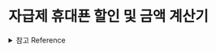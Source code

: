 # 자급제 휴대푠 할인 및 금액 계산기

<details>
<summary>참고 Reference</summary>
<div markdown="1">

Readme markdown

> https://ansohxxn.github.io/blog/markdown/#top

Next.js Project Structure<br/>

> https://nextjs.org/docs/getting-started/project-structure

<!-- <hr/> -->

<!-- Custom Selcet Box

> https://so-so.dev/react/make-select/ -->

Selcet(headlessui)

> https://headlessui.com/react/listbox#transitions

Input current

> https://fe-developers.kakaoent.com/2021/211104-setselectionrange/

Lottie

> https://app.lottiefiles.com/animation/e1879e69-ee67-4db5-a71e-a6599154ec2b?channel=web&source=public-animation&panel=download

react-transition-group

> https://reactcommunity.org/react-transition-group/transition

</div>
</details>
